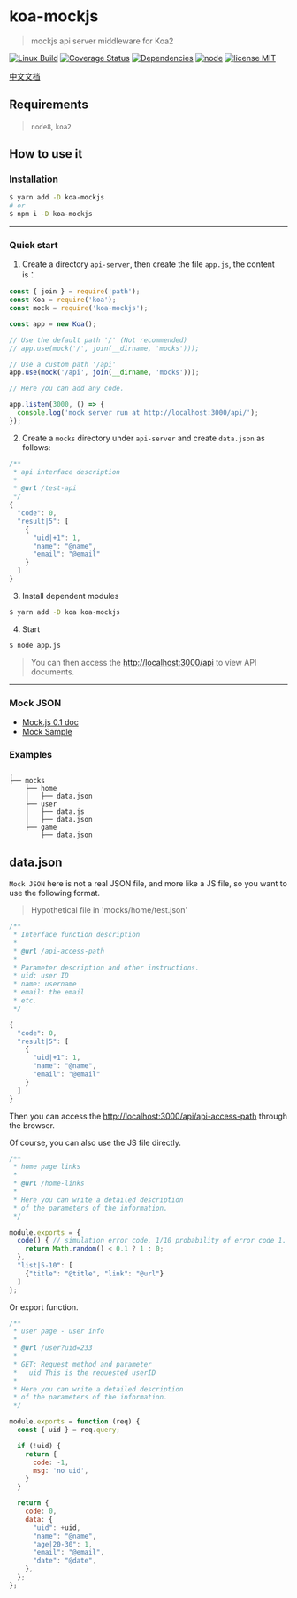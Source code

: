 # koa-mockjs

> mockjs api server middleware for Koa2

[![Linux Build][travis-image]][travis-url]
[![Coverage Status][coveralls-image]][coveralls-url]
[![Dependencies][dependencies-image]][dependencies-url]
[![node][node-image]][node-url]
[![license MIT][license-image]][license-url]


[中文文档](README.zh-CN.md)

## Requirements

> `node8`, `koa2`

## How to use it

### Installation

``` sh
$ yarn add -D koa-mockjs
# or
$ npm i -D koa-mockjs
```

----


### Quick start


1. Create a directory `api-server`, then create the file `app.js`, the content is：

``` js
const { join } = require('path');
const Koa = require('koa');
const mock = require('koa-mockjs');

const app = new Koa();

// Use the default path '/' (Not recommended)
// app.use(mock('/', join(__dirname, 'mocks')));

// Use a custom path '/api'
app.use(mock('/api', join(__dirname, 'mocks')));

// Here you can add any code.

app.listen(3000, () => {
  console.log('mock server run at http://localhost:3000/api/');
});
```

2. Create a `mocks` directory under `api-server` and create `data.json` as follows:

```js
/**
 * api interface description
 *
 * @url /test-api
 */
{
  "code": 0,
  "result|5": [
    {
      "uid|+1": 1,
      "name": "@name",
      "email": "@email"
    }
  ]
}
```

3. Install dependent modules

```sh
$ yarn add -D koa koa-mockjs
```

4. Start

```sh
$ node app.js
```

> You can then access the <http://localhost:3000/api> to view API documents.


----


### Mock JSON

* [Mock.js 0.1 doc](https://github.com/nuysoft/Mock/wiki)  
* [Mock Sample](http://mockjs-lite.js.org/docs/examples.html)  


### Examples

```
.
├── mocks
    ├── home
    ⎪   ├── data.json
    ├── user
    ⎪   ├── data.js
    ⎪   ├── data.json
    ├── game
        ├── data.json
```



## data.json

`Mock JSON` here is not a real JSON file, and more like a JS file, so you want to use the following format.

> Hypothetical file in 'mocks/home/test.json'

``` js
/**
 * Interface function description
 *
 * @url /api-access-path
 *
 * Parameter description and other instructions.
 * uid: user ID
 * name: username
 * email: the email
 * etc.
 */

{
  "code": 0,
  "result|5": [
    {
      "uid|+1": 1,
      "name": "@name",
      "email": "@email"
    }
  ]
}
```

Then you can access the <http://localhost:3000/api/api-access-path> through the browser.

Of course, you can also use the JS file directly.

``` js
/**
 * home page links
 *
 * @url /home-links
 *
 * Here you can write a detailed description
 * of the parameters of the information.
 */

module.exports = {
  code() { // simulation error code, 1/10 probability of error code 1.
    return Math.random() < 0.1 ? 1 : 0;
  },
  "list|5-10": [
    {"title": "@title", "link": "@url"}
  ]
};
```

Or export function.

``` js
/**
 * user page - user info
 *
 * @url /user?uid=233
 *
 * GET: Request method and parameter
 *   uid This is the requested userID
 *
 * Here you can write a detailed description
 * of the parameters of the information.
 */

module.exports = function (req) {
  const { uid } = req.query;

  if (!uid) {
    return {
      code: -1,
      msg: 'no uid',
    }
  }

  return {
    code: 0,
    data: {
      "uid": +uid,
      "name": "@name",
      "age|20-30": 1,
      "email": "@email",
      "date": "@date",
    },
  };
};
```


[travis-url]: https://travis-ci.org/52cik/koa-mockjs
[travis-image]: https://img.shields.io/travis/52cik/koa-mockjs/master.svg?label=linux

[coveralls-url]: https://coveralls.io/github/52cik/koa-mockjs?branch=master
[coveralls-image]: https://coveralls.io/repos/52cik/koa-mockjs/badge.svg?branch=master&service=github

[license-url]: https://opensource.org/licenses/MIT
[license-image]: https://img.shields.io/badge/license-MIT-blue.svg

[dependencies-url]: https://david-dm.org/52cik/koa-mockjs
[dependencies-image]: https://img.shields.io/david/52cik/koa-mockjs.svg?style=flat

[node-url]: https://nodejs.org
[node-image]: https://img.shields.io/badge/node-%3E=%208-brightgreen.svg

